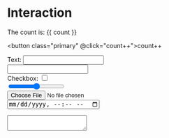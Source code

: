 # Interaction

The count is: {{ count }}

<button class="primary" @click="count++">count++</button>

<label>Text: </label>
<input type="text"></input>
<br>
<input type="numeric"></input>
<br>
<label>Checkbox: </label>
<input type="checkbox"></input>
<br>
<input type="range"></input>
<br>
<input type="file"></input>
<br>
<input type="datetime-local"></input>
<br>
<textarea></textarea>

<script setup>

import { ref } from 'vue'

const count = ref(0)

</script>